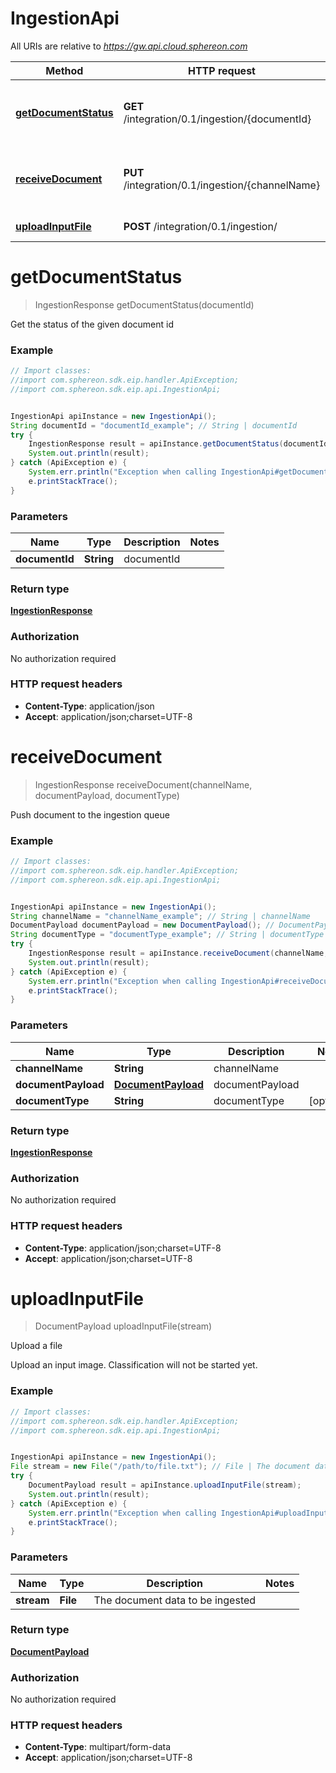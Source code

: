 # IngestionApi

All URIs are relative to *https://gw.api.cloud.sphereon.com*

Method | HTTP request | Description
------------- | ------------- | -------------
[**getDocumentStatus**](IngestionApi.md#getDocumentStatus) | **GET** /integration/0.1/ingestion/{documentId} | Get the status of the given document id
[**receiveDocument**](IngestionApi.md#receiveDocument) | **PUT** /integration/0.1/ingestion/{channelName} | Push document to the ingestion queue
[**uploadInputFile**](IngestionApi.md#uploadInputFile) | **POST** /integration/0.1/ingestion/ | Upload a file


<a name="getDocumentStatus"></a>
# **getDocumentStatus**
> IngestionResponse getDocumentStatus(documentId)

Get the status of the given document id

### Example
```java
// Import classes:
//import com.sphereon.sdk.eip.handler.ApiException;
//import com.sphereon.sdk.eip.api.IngestionApi;


IngestionApi apiInstance = new IngestionApi();
String documentId = "documentId_example"; // String | documentId
try {
    IngestionResponse result = apiInstance.getDocumentStatus(documentId);
    System.out.println(result);
} catch (ApiException e) {
    System.err.println("Exception when calling IngestionApi#getDocumentStatus");
    e.printStackTrace();
}
```

### Parameters

Name | Type | Description  | Notes
------------- | ------------- | ------------- | -------------
 **documentId** | **String**| documentId |

### Return type

[**IngestionResponse**](IngestionResponse.md)

### Authorization

No authorization required

### HTTP request headers

 - **Content-Type**: application/json
 - **Accept**: application/json;charset=UTF-8

<a name="receiveDocument"></a>
# **receiveDocument**
> IngestionResponse receiveDocument(channelName, documentPayload, documentType)

Push document to the ingestion queue

### Example
```java
// Import classes:
//import com.sphereon.sdk.eip.handler.ApiException;
//import com.sphereon.sdk.eip.api.IngestionApi;


IngestionApi apiInstance = new IngestionApi();
String channelName = "channelName_example"; // String | channelName
DocumentPayload documentPayload = new DocumentPayload(); // DocumentPayload | documentPayload
String documentType = "documentType_example"; // String | documentType
try {
    IngestionResponse result = apiInstance.receiveDocument(channelName, documentPayload, documentType);
    System.out.println(result);
} catch (ApiException e) {
    System.err.println("Exception when calling IngestionApi#receiveDocument");
    e.printStackTrace();
}
```

### Parameters

Name | Type | Description  | Notes
------------- | ------------- | ------------- | -------------
 **channelName** | **String**| channelName |
 **documentPayload** | [**DocumentPayload**](DocumentPayload.md)| documentPayload |
 **documentType** | **String**| documentType | [optional]

### Return type

[**IngestionResponse**](IngestionResponse.md)

### Authorization

No authorization required

### HTTP request headers

 - **Content-Type**: application/json;charset=UTF-8
 - **Accept**: application/json;charset=UTF-8

<a name="uploadInputFile"></a>
# **uploadInputFile**
> DocumentPayload uploadInputFile(stream)

Upload a file

Upload an input image. Classification will not be started yet.

### Example
```java
// Import classes:
//import com.sphereon.sdk.eip.handler.ApiException;
//import com.sphereon.sdk.eip.api.IngestionApi;


IngestionApi apiInstance = new IngestionApi();
File stream = new File("/path/to/file.txt"); // File | The document data to be ingested
try {
    DocumentPayload result = apiInstance.uploadInputFile(stream);
    System.out.println(result);
} catch (ApiException e) {
    System.err.println("Exception when calling IngestionApi#uploadInputFile");
    e.printStackTrace();
}
```

### Parameters

Name | Type | Description  | Notes
------------- | ------------- | ------------- | -------------
 **stream** | **File**| The document data to be ingested |

### Return type

[**DocumentPayload**](DocumentPayload.md)

### Authorization

No authorization required

### HTTP request headers

 - **Content-Type**: multipart/form-data
 - **Accept**: application/json;charset=UTF-8


